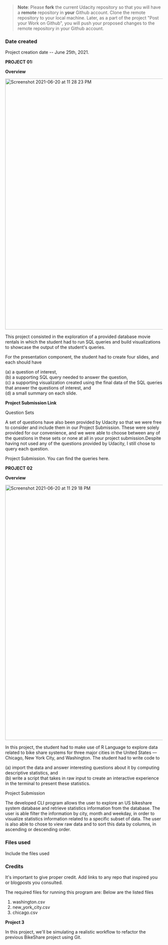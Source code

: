 >**Note**: Please **fork** the current Udacity repository so that you will have a **remote** repository in **your** Github account. Clone the remote repository to your local machine. Later, as a part of the project "Post your Work on Github", you will push your proposed changes to the remote repository in your Github account.

### Date created
Project creation date -- June 25th, 2021.

**PROJECT 01:**  <br/>

**Overview**

<img width="803" alt="Screenshot 2021-06-20 at 11 28 23 PM" src="https://user-images.githubusercontent.com/48150581/122679881-37633600-d21f-11eb-98a7-f2e14ac5696c.png">

This project consisted in the exploration of a provided database movie rentals in which the student had to run SQL queries and build visualizations to showcase the output of the student's queries.

For the presentation component, the student had to create four slides, and each should have

(a) a question of interest, <br/>
(b) a supporting SQL query needed to answer the question, <br/>
(c) a supporting visualization created using the final data of the SQL queries that answer the questions of interest, and <br/>
(d) a small summary on each slide.<br/>

**Project Submission Link**

Question Sets

A set of questions have also been provided by Udacity so that we were free to consider and include them in our Project Submission. These were solely provided for our convenience, and we were able to choose between any of the questions in these sets or none at all in your project submission.Despite having not used any of the questions provided by Udacity, I still chose to query each question.

Project Submission. You can find the queries here.

**PROJECT 02** <br/>

**Overview**

<img width="817" alt="Screenshot 2021-06-20 at 11 29 18 PM" src="https://user-images.githubusercontent.com/48150581/122679905-582b8b80-d21f-11eb-936b-c8f187ce4e0c.png">

In this project, the student had to make use of R Language to explore data related to bike share systems for three major cities in the United States — Chicago, New York City, and Washington. The student had to write code to <br/>

(a) import the data and answer interesting questions about it by computing descriptive statistics, and <br/>
(b) write a script that takes in raw input to create an interactive experience in the terminal to present these statistics.<br/>

Project Submission

The developed CLI program allows the user to explore an US bikeshare system database and retrieve statistics information from the database. The user is able filter the information by city, month and weekday, in order to visualize statistics information related to a specific subset of data. The user is also able to chose to view raw data and to sort this data by columns, in ascending or descending order.

### Files used
Include the files used

### Credits
It's important to give proper credit. Add links to any repo that inspired you or blogposts you consulted.

The required files for running this program are:
Below are the listed files

1. washington.csv <br/>
2. new_york_city.csv <br/>
3. chicago.csv <br/>

**Project 3**

In this project, we'll be simulating a realistic workflow to refactor the previous BikeShare project using Git.
